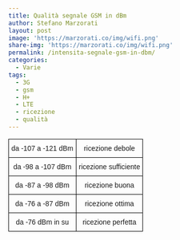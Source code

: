 ```yaml
---
title: Qualità segnale GSM in dBm
author: Stefano Marzorati
layout: post
image: 'https://marzorati.co/img/wifi.png'
share-img: 'https://marzorati.co/img/wifi.png'
permalink: /intensita-segnale-gsm-in-dbm/
categories:
  - Varie
tags:
  - 3G
  - gsm
  - H+
  - LTE
  - ricezione
  - qualità
---
```

<center>
<style type="text/css">
.tg  {border-collapse:collapse;border-spacing:0;}
.tg td{font-family:Arial, sans-serif;font-size:14px;padding:10px 5px;border-style:solid;border-width:1px;overflow:hidden;word-break:normal;border-color:black;}
.tg th{font-family:Arial, sans-serif;font-size:14px;font-weight:normal;padding:10px 5px;border-style:solid;border-width:1px;overflow:hidden;word-break:normal;border-color:black;}
.tg .tg-baqh{text-align:center;vertical-align:top}
</style>
<table class="tg">
  <tr>
    <th class="tg-baqh">﻿da -107 a -121 dBm</th>
    <th class="tg-baqh">ricezione debole</th>
  </tr>
  <tr>
    <td class="tg-baqh">da -98 a -107 dBm</td>
    <td class="tg-baqh">ricezione sufficiente</td>
  </tr>
  <tr>
    <td class="tg-baqh">da -87 a -98 dBm</td>
    <td class="tg-baqh">ricezione buona</td>
  </tr>
  <tr>
    <td class="tg-baqh">da -76 a -87 dBm</td>
    <td class="tg-baqh">ricezione ottima</td>
  </tr>
  <tr>
    <td class="tg-baqh">da -76 dBm in su</td>
    <td class="tg-baqh">ricezione perfetta</td>
  </tr>
</table>
</center>   
<p>
</p>